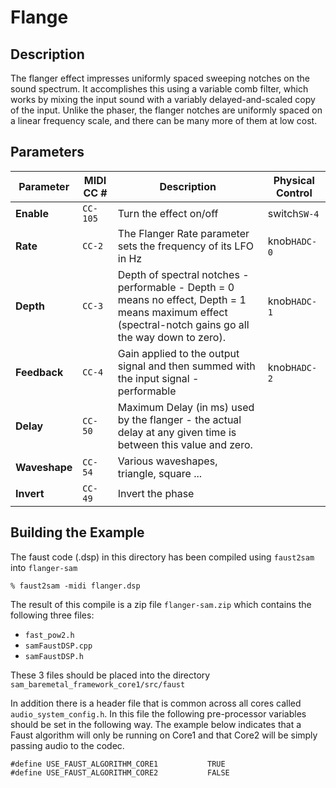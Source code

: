 # Flange

## Description

The flanger effect impresses uniformly spaced sweeping notches on the sound spectrum. It accomplishes this using a variable comb filter, which works by mixing the input sound with a variably delayed-and-scaled copy of the input. Unlike the phaser, the flanger notches are uniformly spaced on a linear frequency scale, and there can be many more of them at low cost.

## Parameters

Parameter     | MIDI CC # | Description | Physical Control |
|---|---|---|---|
**Enable**    | `CC-105` | Turn the effect on/off| switch`SW-4` |
**Rate**      | `CC-2`   | The Flanger Rate parameter sets the frequency of its LFO in Hz | knob`HADC-0` |
**Depth**     | `CC-3`   | Depth of spectral notches - performable - Depth = 0 means no effect, Depth = 1 means maximum effect (spectral-notch gains go all the way down to zero).  | knob`HADC-1` |
**Feedback**  | `CC-4`   | Gain applied to the output signal and then summed with the input signal - performable  | knob`HADC-2` |
**Delay**     | `CC-50`  | Maximum Delay (in ms) used by the flanger - the actual delay at any given time is between this value and zero.
**Waveshape** | `CC-54`  | Various waveshapes, triangle, square ...
**Invert**    | `CC-49`  | Invert the phase

## Building the Example

The faust code (.dsp) in this directory has been compiled using `faust2sam` into `flanger-sam`

```
% faust2sam -midi flanger.dsp
```

The result of this compile is a zip file `flanger-sam.zip` which contains the following three files:

  - `fast_pow2.h`
  - `samFaustDSP.cpp`
  - `samFaustDSP.h`

These 3 files should be placed into the directory `sam_baremetal_framework_core1/src/faust`

In addition there is a header file that is common across all cores called `audio_system_config.h`. In this file the following pre-processor variables should be set in the following way. The example below indicates that a Faust algorithm will only be running on Core1 and that Core2 will be simply passing audio to the codec. 

```
#define USE_FAUST_ALGORITHM_CORE1           TRUE
#define USE_FAUST_ALGORITHM_CORE2           FALSE
```
